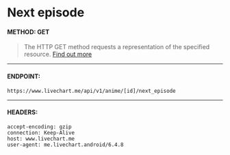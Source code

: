 # Next episode

#### METHOD: GET
> The HTTP GET method requests a representation of the specified resource. [Find out more](https://developer.mozilla.org/en-US/docs/Web/HTTP/Methods/GET)

___

#### ENDPOINT:
` https://www.livechart.me/api/v1/anime/[id]/next_episode `

___

#### HEADERS:
```http
accept-encoding: gzip
connection: Keep-Alive
host: www.livechart.me
user-agent: me.livechart.android/6.4.8
```